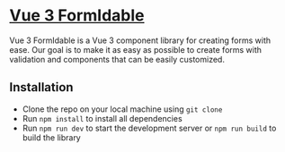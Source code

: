 # [Vue 3 FormIdable](https://www.npmjs.com/package/vue3-form-idable)

Vue 3 FormIdable is a Vue 3 component library for creating forms with ease.
Our goal is to make it as easy as possible to create forms with validation and components that can be easily customized.

## Installation

- Clone the repo on your local machine using `git clone`
- Run `npm install` to install all dependencies
- Run `npm run dev` to start the development server or `npm run build` to build the library
